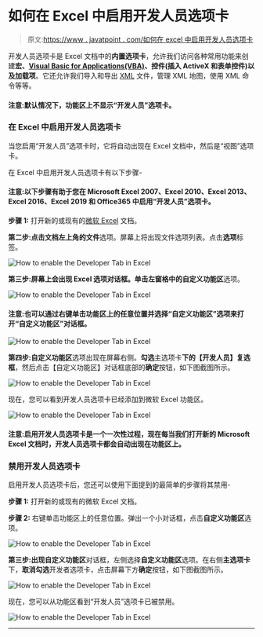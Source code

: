 # 如何在 Excel 中启用开发人员选项卡

> 原文:[https://www . javatpoint . com/如何在 excel 中启用开发人员选项卡](https://www.javatpoint.com/how-to-enable-the-developer-tab-in-excel)

开发人员选项卡是 Excel 文档中的**内置选项卡**，允许我们访问各种常用功能来创建**宏、[Visual Basic for Applications(VBA)](https://www.javatpoint.com/vba)、控件(插入 ActiveX 和表单控件)以及加载项**。它还允许我们导入和导出 [XML](https://www.javatpoint.com/what-is-xml) 文件，管理 XML 地图，使用 XML 命令等等。

#### 注意:默认情况下，功能区上不显示“开发人员”选项卡。

### 在 Excel 中启用开发人员选项卡

当您启用“开发人员”选项卡时，它将自动出现在 Excel 文档中，然后是“视图”选项卡。

在 Excel 中启用开发人员选项卡有以下步骤-

#### 注意:以下步骤有助于您在 Microsoft Excel 2007、Excel 2010、Excel 2013、Excel 2016、Excel 2019 和 Office365 中启用“开发人员”选项卡。

**步骤 1:** 打开新的或现有的[微软 Excel](https://www.javatpoint.com/excel-tutorial) 文档。

**第二步:**点击文档左上角的**文件**选项。屏幕上将出现文件选项列表。点击**选项**标签。

![How to enable the Developer Tab in Excel](../Images/4f8f90530ebc5ea0ed314ba5b58b2d43.png)

**第三步:**屏幕上会出现 **Excel 选项**对话框。单击左窗格中的**自定义功能区**选项。

![How to enable the Developer Tab in Excel](../Images/7d9252efd1a5deb93eba45bd1bdb92b7.png)

#### 注意:也可以通过右键单击功能区上的任意位置并选择“自定义功能区”选项来打开“自定义功能区”对话框。

![How to enable the Developer Tab in Excel](../Images/8b714fcb4cd51309dee4c3c61661ebab.png)

**第四步:自定义功能区**选项出现在屏幕右侧。**勾选**主选项卡**下的【开发人员】复选框**，然后点击【自定义功能区】对话框底部的**确定**按钮，如下图截图所示。

![How to enable the Developer Tab in Excel](../Images/6ccfd01502a43e7227a472811a311d06.png)

现在，您可以看到开发人员选项卡已经添加到微软 Excel 功能区。

![How to enable the Developer Tab in Excel](../Images/ad0c28047cbe7a54a54d7073652ac277.png)

#### 注意:启用开发人员选项卡是一个一次性过程，现在每当我们打开新的 Microsoft Excel 文档时，开发人员选项卡都会自动出现在功能区上。

### 禁用开发人员选项卡

启用开发人员选项卡后，您还可以使用下面提到的最简单的步骤将其禁用-

**步骤 1:** 打开新的或现有的微软 Excel 文档。

**步骤 2:** 右键单击功能区上的任意位置。弹出一个小对话框，点击**自定义功能区**选项。

![How to enable the Developer Tab in Excel](../Images/56b85f3376de39d2ae5f50c218078c80.png)

**第三步:**出现**自定义功能区**对话框，左侧选择**自定义功能区**选项。在右侧**主选项卡**下，**取消勾选**开发者选项卡，点击屏幕下方**确定**按钮，如下图截图所示。

![How to enable the Developer Tab in Excel](../Images/cbd2c352e7e85934a6883b817e6bf5ef.png)

现在，您可以从功能区看到“开发人员”选项卡已被禁用。

![How to enable the Developer Tab in Excel](../Images/aa4c75310919d6108cfff5001caa859f.png)

* * *